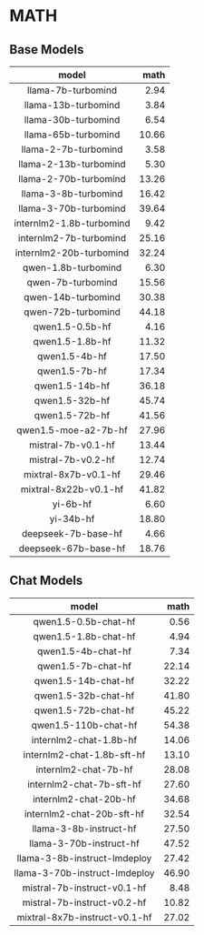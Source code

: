 # MATH

## Base Models

|          model           |   math |
|:------------------------:|-------:|
|    llama-7b-turbomind    |   2.94 |
|   llama-13b-turbomind    |   3.84 |
|   llama-30b-turbomind    |   6.54 |
|   llama-65b-turbomind    |  10.66 |
|   llama-2-7b-turbomind   |   3.58 |
|  llama-2-13b-turbomind   |   5.30 |
|  llama-2-70b-turbomind   |  13.26 |
|   llama-3-8b-turbomind   |  16.42 |
|  llama-3-70b-turbomind   |  39.64 |
| internlm2-1.8b-turbomind |   9.42 |
|  internlm2-7b-turbomind  |  25.16 |
| internlm2-20b-turbomind  |  32.24 |
|   qwen-1.8b-turbomind    |   6.30 |
|    qwen-7b-turbomind     |  15.56 |
|    qwen-14b-turbomind    |  30.38 |
|    qwen-72b-turbomind    |  44.18 |
|     qwen1.5-0.5b-hf      |   4.16 |
|     qwen1.5-1.8b-hf      |  11.32 |
|      qwen1.5-4b-hf       |  17.50 |
|      qwen1.5-7b-hf       |  17.34 |
|      qwen1.5-14b-hf      |  36.18 |
|      qwen1.5-32b-hf      |  45.74 |
|      qwen1.5-72b-hf      |  41.56 |
|   qwen1.5-moe-a2-7b-hf   |  27.96 |
|    mistral-7b-v0.1-hf    |  13.44 |
|    mistral-7b-v0.2-hf    |  12.74 |
|   mixtral-8x7b-v0.1-hf   |  29.46 |
|  mixtral-8x22b-v0.1-hf   |  41.82 |
|         yi-6b-hf         |   6.60 |
|        yi-34b-hf         |  18.80 |
|   deepseek-7b-base-hf    |   4.66 |
|   deepseek-67b-base-hf   |  18.76 |

## Chat Models

|             model             |   math |
|:-----------------------------:|-------:|
|     qwen1.5-0.5b-chat-hf      |   0.56 |
|     qwen1.5-1.8b-chat-hf      |   4.94 |
|      qwen1.5-4b-chat-hf       |   7.34 |
|      qwen1.5-7b-chat-hf       |  22.14 |
|      qwen1.5-14b-chat-hf      |  32.22 |
|      qwen1.5-32b-chat-hf      |  41.80 |
|      qwen1.5-72b-chat-hf      |  45.22 |
|     qwen1.5-110b-chat-hf      |  54.38 |
|    internlm2-chat-1.8b-hf     |  14.06 |
|  internlm2-chat-1.8b-sft-hf   |  13.10 |
|     internlm2-chat-7b-hf      |  28.08 |
|   internlm2-chat-7b-sft-hf    |  27.60 |
|     internlm2-chat-20b-hf     |  34.68 |
|   internlm2-chat-20b-sft-hf   |  32.54 |
|    llama-3-8b-instruct-hf     |  27.50 |
|    llama-3-70b-instruct-hf    |  47.52 |
| llama-3-8b-instruct-lmdeploy  |  27.42 |
| llama-3-70b-instruct-lmdeploy |  46.90 |
|  mistral-7b-instruct-v0.1-hf  |   8.48 |
|  mistral-7b-instruct-v0.2-hf  |  10.82 |
| mixtral-8x7b-instruct-v0.1-hf |  27.02 |
